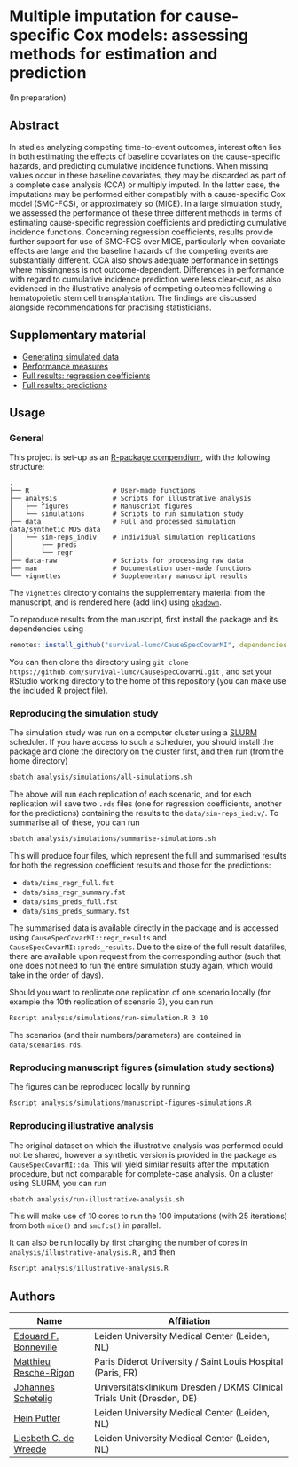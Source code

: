 # Multiple imputation for cause-specific Cox models: assessing methods for estimation and prediction

(In preparation)

## Abstract

In studies analyzing competing time-to-event outcomes, interest often lies in both estimating the effects of baseline covariates on the cause-specific hazards, and predicting cumulative incidence functions. When missing values occur in these baseline covariates, they may be discarded as part of a complete case analysis (CCA) or multiply imputed. In the latter case, the imputations may be performed either compatibly with a cause-specific Cox model (SMC-FCS), or approximately so (MICE). In a large simulation study, we assessed the performance of these three different methods in terms of estimating cause-specific regression coefficients and predicting cumulative incidence functions. Concerning regression coefficients, results provide further support for use of SMC-FCS over MICE, particularly when covariate effects are large and the baseline hazards of the competing events are substantially different. CCA also shows adequate performance in settings where missingness is not outcome-dependent. Differences in performance with regard to cumulative incidence prediction were less clear-cut, as also evidenced in the illustrative analysis of competing outcomes following a hematopoietic stem cell transplantation. The findings are discussed alongside recommendations for practising statisticians.

## Supplementary material

- [Generating simulated data](https://survival-lumc.github.io/CauseSpecCovarMI/articles/data-generation.html)
- [Performance measures](https://survival-lumc.github.io/CauseSpecCovarMI/articles/performance-measures.html)
- [Full results: regression coefficients](https://survival-lumc.github.io/CauseSpecCovarMI/articles/regr-results-full.html)
- [Full results: predictions](https://survival-lumc.github.io/CauseSpecCovarMI/articles/preds-results-full.html)

## Usage 

### General

This project is set-up as an [R-package compendium](https://github.com/ropensci/rrrpkg), with the following structure:

```
.
├── R                     # User-made functions
├── analysis              # Scripts for illustrative analysis
│   ├── figures           # Manuscript figures
│   └── simulations       # Scripts to run simulation study
├── data                  # Full and processed simulation data/synthetic MDS data
│   └── sim-reps_indiv    # Individual simulation replications
│       ├── preds
│       └── regr
├── data-raw              # Scripts for processing raw data
├── man                   # Documentation user-made functions
└── vignettes             # Supplementary manuscript results
```

The `vignettes` directory contains the supplementary material from the manuscript, and is rendered here (add link) using [`pkgdown`](https://pkgdown.r-lib.org/).

To reproduce results from the manuscript, first install the package and its dependencies using

```R
remotes::install_github("survival-lumc/CauseSpecCovarMI", dependencies = TRUE)
```

You can then clone the directory using `git clone https://github.com/survival-lumc/CauseSpecCovarMI.git` , and set your RStudio working directory to the home of this repository (you can make use the included R project file).

### Reproducing the simulation study

The simulation study was run on a computer cluster using a [SLURM](https://slurm.schedmd.com/documentation.html) scheduler. If you have access to such a scheduler, you should install the package and clone the directory on the cluster first, and then run (from the home directory)

```bash
sbatch analysis/simulations/all-simulations.sh 
```

The above will run each replication of each scenario, and for each replication will save two `.rds` files (one for regression coefficients, another for the predictions) containing the results to the `data/sim-reps_indiv/`.  To summarise all of these, you can run

```bash
sbatch analysis/simulations/summarise-simulations.sh
```

This will produce four files, which represent the full and summarised results for both the regression coefficient results and those for the predictions:

- `data/sims_regr_full.fst` 
- `data/sims_regr_summary.fst` 
- `data/sims_preds_full.fst` 
- `data/sims_preds_summary.fst` 

The summarised data is available directly in the package and is accessed using `CauseSpecCovarMI::regr_results` and `CauseSpecCovarMI::preds_results`. Due to the size of the full result datafiles, there are available upon request from the corresponding author (such that one does not need to run the entire simulation study again, which would take in the order of days).

Should you want to replicate one replication of one scenario locally (for example the 10th replication of scenario 3), you can run

```bash
Rscript analysis/simulations/run-simulation.R 3 10
```

The scenarios (and their numbers/parameters) are contained in `data/scenarios.rds`.

### Reproducing manuscript figures (simulation study sections)

The figures can be reproduced locally by running

```sh
Rscript analysis/simulations/manuscript-figures-simulations.R
```

### Reproducing illustrative analysis

The original dataset on which the illustrative analysis was performed could not be shared, however a synthetic version is provided in the package as `CauseSpecCovarMI::da`. This will yield similar results after the imputation procedure, but not comparable for complete-case analysis. On a cluster using SLURM, you can run

```bash
sbatch analysis/run-illustrative-analysis.sh
```

This will make use of 10 cores to run the 100 imputations (with 25 iterations) from both `mice()` and `smcfcs()` in parallel.

It can also be run locally by first changing the number of cores in `analysis/illustrative-analysis.R` , and then

```R
Rscript analysis/illustrative-analysis.R
```



## Authors

| Name                                                         | Affiliation                                                  |
| ------------------------------------------------------------ | ------------------------------------------------------------ |
| [Edouard F. Bonneville](https://www.lumc.nl/org/bds/medewerkers/1968807?setlanguage=English&setcountry=en) | Leiden University Medical Center (Leiden, NL)                |
| [Matthieu Resche-Rigon](https://www.researchgate.net/scientific-contributions/Matthieu-Resche-Rigon-56101026) | Paris Diderot University / Saint Louis Hospital (Paris, FR)  |
| [Johannes Schetelig](https://www.researchgate.net/scientific-contributions/Johannes-Schetelig-38769437) | Universitätsklinikum Dresden / DKMS Clinical Trials Unit (Dresden, DE) |
| [Hein Putter](https://www.lumc.nl/org/bds/medewerkers/hputter?setlanguage=English&setcountry=en) | Leiden University Medical Center (Leiden, NL)                |
| [Liesbeth C. de Wreede](https://www.lumc.nl/org/bds/medewerkers/lcdewreede?setlanguage=English&setcountry=en) | Leiden University Medical Center (Leiden, NL)                |

